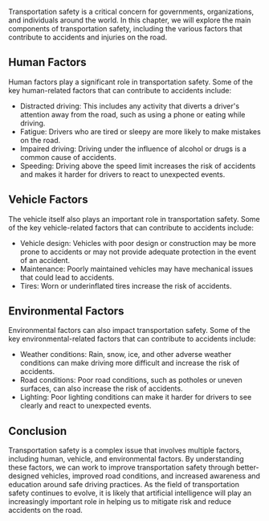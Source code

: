 
Transportation safety is a critical concern for governments, organizations, and individuals around the world. In this chapter, we will explore the main components of transportation safety, including the various factors that contribute to accidents and injuries on the road.

Human Factors
-------------

Human factors play a significant role in transportation safety. Some of the key human-related factors that can contribute to accidents include:

* Distracted driving: This includes any activity that diverts a driver's attention away from the road, such as using a phone or eating while driving.
* Fatigue: Drivers who are tired or sleepy are more likely to make mistakes on the road.
* Impaired driving: Driving under the influence of alcohol or drugs is a common cause of accidents.
* Speeding: Driving above the speed limit increases the risk of accidents and makes it harder for drivers to react to unexpected events.

Vehicle Factors
---------------

The vehicle itself also plays an important role in transportation safety. Some of the key vehicle-related factors that can contribute to accidents include:

* Vehicle design: Vehicles with poor design or construction may be more prone to accidents or may not provide adequate protection in the event of an accident.
* Maintenance: Poorly maintained vehicles may have mechanical issues that could lead to accidents.
* Tires: Worn or underinflated tires increase the risk of accidents.

Environmental Factors
---------------------

Environmental factors can also impact transportation safety. Some of the key environmental-related factors that can contribute to accidents include:

* Weather conditions: Rain, snow, ice, and other adverse weather conditions can make driving more difficult and increase the risk of accidents.
* Road conditions: Poor road conditions, such as potholes or uneven surfaces, can also increase the risk of accidents.
* Lighting: Poor lighting conditions can make it harder for drivers to see clearly and react to unexpected events.

Conclusion
----------

Transportation safety is a complex issue that involves multiple factors, including human, vehicle, and environmental factors. By understanding these factors, we can work to improve transportation safety through better-designed vehicles, improved road conditions, and increased awareness and education around safe driving practices. As the field of transportation safety continues to evolve, it is likely that artificial intelligence will play an increasingly important role in helping us to mitigate risk and reduce accidents on the road.
